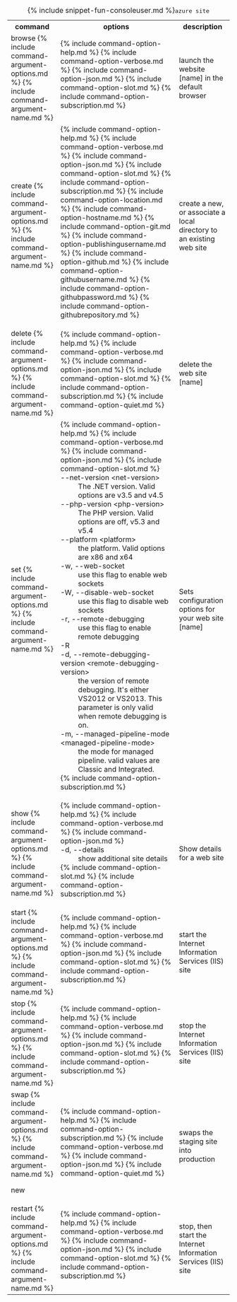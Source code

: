 <table class="table table-striped cli cmd">
	<caption>{% include snippet-fun-consoleuser.md %}<kbd>azure site</kbd></caption>
	<tr>
		<th class="w20">command</th>
		<th class="w60">options</th>
		<th>description</th>
	</tr>
	<tr>
		<td>browse {% include command-argument-options.md %} {% include command-argument-name.md %}</td>
		<td>
			<dl class="dl-horizontal">
				{% include command-option-help.md %}
				{% include command-option-verbose.md %}
				{% include command-option-json.md %}
				{% include command-option-slot.md %}
				{% include command-option-subscription.md %}
			</dl>
		</td>
		<td>launch the website [name] in the default browser</td>
	</tr>
	<tr>
		<td>create {% include command-argument-options.md %} {% include command-argument-name.md %}</td>
		<td>
			<dl class="dl-horizontal">
				{% include command-option-help.md %}
				{% include command-option-verbose.md %}
				{% include command-option-json.md %}
				{% include command-option-slot.md %}
				{% include command-option-subscription.md %}
				{% include command-option-location.md %}
				{% include command-option-hostname.md %}
				{% include command-option-git.md %}
				{% include command-option-publishingusername.md %}			
				{% include command-option-github.md %}
				{% include command-option-githubusername.md %}
				{% include command-option-githubpassword.md %}
				{% include command-option-githubrepository.md %}
			</dl>
		</td>
		<td>create a new, or associate a local directory to an existing web site</td>
	</tr>
	<tr>
		<td>delete {% include command-argument-options.md %} {% include command-argument-name.md %}</td>
		<td>
			<dl class="dl-horizontal">
				{% include command-option-help.md %}
				{% include command-option-verbose.md %}
				{% include command-option-json.md %}
				{% include command-option-slot.md %}
				{% include command-option-subscription.md %}
				{% include command-option-quiet.md %}
			</dl>
		</td>
		<td>delete the web site [name]</td>
	</tr>
	<tr>
		<td>set {% include command-argument-options.md %} {% include command-argument-name.md %}</td>
		<td>
			<dl class="dl-horizontal">
				{% include command-option-help.md %}
				{% include command-option-verbose.md %}
				{% include command-option-json.md %}
				{% include command-option-slot.md %}
				<dt>--net-version &lt;net-version&gt;</dt><dd>The .NET version. Valid options are v3.5 and v4.5</dd>
				<dt>--php-version &lt;php-version&gt;</dt><dd>The PHP version. Valid options are off, v5.3 and v5.4</dd>
				<dt>--platform &lt;platform&gt;</dt><dd>the platform. Valid options are x86 and x64</dd>
				<dt>-w, --web-socket</dt><dd>use this flag to enable web sockets</dd>
				<dt>-W, --disable-web-socket</dt><dd>use this flag to disable web sockets</dd>
				<dt>-r, --remote-debugging</dt><dd>use this flag to enable remote debugging</dd>
				<dt>-R</dt><dd></dd>
				<dt>-d, --remote-debugging-version &lt;remote-debugging-version&gt;</dt><dd>the version of remote debugging. It's either VS2012 or VS2013. This parameter is only valid when remote debugging is on.</dd>
				<dt>-m, --managed-pipeline-mode &lt;managed-pipeline-mode&gt;</dt><dd>the mode for managed pipeline. valid values are Classic and Integrated.</dd>
				{% include command-option-subscription.md %}
			</dl>
		</td>
		<td>Sets configuration options for your web site [name]</td>
	</tr>
	<tr>
		<td>show {% include command-argument-options.md %} {% include command-argument-name.md %}</td>
		<td>
			<dl class="dl-horizontal">
				{% include command-option-help.md %}
				{% include command-option-verbose.md %}
				{% include command-option-json.md %}
				<dt>-d, --details</dt><dd>show additional site details</dd>
				{% include command-option-slot.md %} 
				{% include command-option-subscription.md %}
			</dl>
		</td>
		<td>Show details for a web site</td>
	</tr>
	<tr>
		<td>start {% include command-argument-options.md %} {% include command-argument-name.md %}</td>
		<td>
			<dl class="dl-horizontal">
				{% include command-option-help.md %}
				{% include command-option-verbose.md %}
				{% include command-option-json.md %}
				{% include command-option-slot.md %}
				{% include command-option-subscription.md %}
			</dl>
		</td>
		<td>start the Internet Information Services (IIS) site</td>
	</tr>
	<tr>
		<td>stop {% include command-argument-options.md %} {% include command-argument-name.md %}</td>
		<td>
			<dl class="dl-horizontal">
				{% include command-option-help.md %}
				{% include command-option-verbose.md %}
				{% include command-option-json.md %}
				{% include command-option-slot.md %}
				{% include command-option-subscription.md %}
			</dl>
		</td>
		<td>stop the Internet Information Services (IIS) site</td>
	</tr>
	<tr>
		<td>swap {% include command-argument-options.md %} {% include command-argument-name.md %}<p><span class="label label-warning">new</span></p></td>
		<td>
			<dl class="dl-horizontal">
				{% include command-option-help.md %}
				{% include command-option-subscription.md %}
				{% include command-option-verbose.md %}
				{% include command-option-json.md %}
				{% include command-option-quiet.md %}
			</dl>
		</td>
		<td>swaps the staging site into production</td>
	</tr>
	<tr>
		<td>restart {% include command-argument-options.md %} {% include command-argument-name.md %}</td>
		<td>
			<dl class="dl-horizontal">
				{% include command-option-help.md %}
				{% include command-option-verbose.md %}
				{% include command-option-json.md %}
				{% include command-option-slot.md %}
				{% include command-option-subscription.md %}
			</dl>
		</td>
		<td>stop, then start the Internet Information Services (IIS) site</td>
	</tr>
</table>